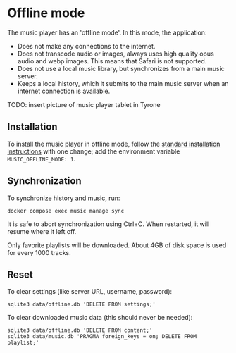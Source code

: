 # Offline mode

The music player has an 'offline mode'. In this mode, the application:

- Does not make any connections to the internet.
- Does not transcode audio or images, always uses high quality opus audio and webp images. This means that Safari is not supported.
- Does not use a local music library, but synchronizes from a main music server.
- Keeps a local history, which it submits to the main music server when an internet connection is available.

TODO: insert picture of music player tablet in Tyrone

## Installation

To install the music player in offline mode, follow the [standard installation instructions](./installation.md) with one change; add the environment variable `MUSIC_OFFLINE_MODE: 1`.

## Synchronization

To synchronize history and music, run:
```
docker compose exec music manage sync
```

It is safe to abort synchronization using Ctrl+C. When restarted, it will resume where it left off.

Only favorite playlists will be downloaded. About 4GB of disk space is used for every 1000 tracks.

## Reset

To clear settings (like server URL, username, password):
```
sqlite3 data/offline.db 'DELETE FROM settings;'
```

To clear downloaded music data (this should never be needed):
```
sqlite3 data/offline.db 'DELETE FROM content;'
sqlite3 data/music.db 'PRAGMA foreign_keys = on; DELETE FROM playlist;'
```

